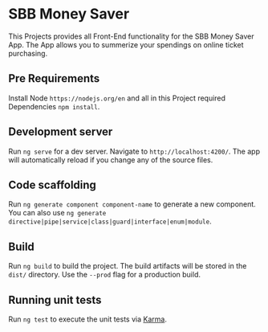 # SBB Money Saver
This Projects provides all Front-End functionality for the SBB Money Saver App. The App allows you to summerize your spendings on online ticket purchasing. 

## Pre Requirements
Install Node `https://nodejs.org/en` and all in this Project required Dependencies `npm install`.

## Development server

Run `ng serve` for a dev server. Navigate to `http://localhost:4200/`. The app will automatically reload if you change any of the source files.

## Code scaffolding

Run `ng generate component component-name` to generate a new component. You can also use `ng generate directive|pipe|service|class|guard|interface|enum|module`.

## Build

Run `ng build` to build the project. The build artifacts will be stored in the `dist/` directory. Use the `--prod` flag for a production build.

## Running unit tests

Run `ng test` to execute the unit tests via [Karma](https://karma-runner.github.io).
